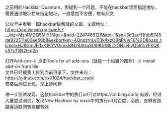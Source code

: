 之前用的HackBar Quantum，但碰到一个问题，不能在hackbar里面指定地址，需要通过地址栏来指定地址，一直感觉不方便，故有此文

公众号中看到一篇hackbar破解版的文章，文章地址：https://mp.weixin.qq.com/s?__biz=MzI4MDQ5MjY1Mg==&mid=2247485126&idx=1&sn=3d3acff1fdb5745de922511e03ee56b8&exportkey=AQnpzrnLyD3k4xzOBqPVwF8%3D&pass_ticket=HJBGmJFdxK1KYVOjooddNzB4tkxS069DrMEL2ONsyFyQ5Ii%2FKQKx57y75N2teq2n

打开Add-ons-》点击Tools for all add-ons（就是一个设置的图标）-》install add-on from file  
文件已经被我上传到当前目录下，文件来自：https://github.com/ox01024/hackbar_crack  
安装后测试发现，无上述问题

进一步测试发现，这款hackbar中的执行url只对https://cn.bing.com/ 有效，经过大量尝试测试，发现New Hackbar by mxcx中的执行url对百度、必应、吉林省道路客运联网售票都有效
